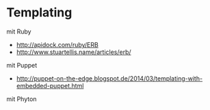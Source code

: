 # Templating

mit Ruby

* http://apidock.com/ruby/ERB
* http://www.stuartellis.name/articles/erb/

mit Puppet

* http://puppet-on-the-edge.blogspot.de/2014/03/templating-with-embedded-puppet.html

mit Phyton
